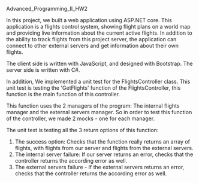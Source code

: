 Advanced_Programming_II_HW2

In this project, we built a web application using ASP.NET core.
This application is a flights control system,
showing flight plans on a world map and providing live information about the current active flights.
In addition to the ability to track flights from this project server, the application can connect to other external servers
and get information about their own flights.

The client side is written with JavaScript, and designed with Bootstrap.
The server side is written with C#.



In addition, We implemented a unit test for the FlightsController class.
This unit test is testing the 'GetFlights' function of the FlightsController,
this function is the main function of this controller.

This function uses the 2 managers of the program:
The internal flights manager and the external servers manager.
So in order to test this function of the controller, we made 2 mocks - one for each manager.

The unit test is testing all the 3 return options of this function:

1. The success option: Checks that the function really returns an array of flights,
with flights from our server and flights from the external servers.
2. The internal server failure: If our server returns an error,
checks that the controller returns the according error as well.
3. The external servers failure - If the external servers returns an error,
checks that the controller returns the according error as well.

